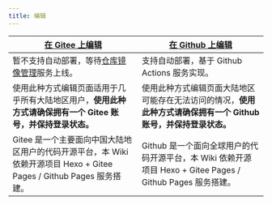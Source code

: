 ```yaml
---
title: 编辑
---
```

<div id="page_edit_point">
<script>
    var path;
    try {
        path = document.URL.split('://')[1].split(document.domain)[1].split('/edit/?')[1];
    } catch(e) {}
    if(path == undefined) {
        document.getElementById('page_edit_point').parentElement.parentElement.parentElement.style.display = 'none';
    }
</script>

<!--more-->

|<a href="javascript:;" onclick="gitee()"><i class="fab fa-git fa-fw"></i> 在 Gitee 上编辑</a>|<a href="javascript:;" onclick="github()"><i class="fab fa-github fa-fw"></i> 在 Github 上编辑</a>|
|-|-|
|暂不支持自动部署，等待[仓库镜像管理](https://gitee.com/help/articles/4336)服务上线。|支持自动部署，基于 Github Actions 服务实现。|
|使用此种方式编辑页面适用于几乎所有大陆地区用户，**使用此种方式请确保拥有一个 Gitee 账号，并保持登录状态。** |使用此种方式编辑页面大陆地区可能存在无法访问的情况，**使用此种方式请确保拥有一个 Github 账号，并保持登录状态。**|
|Gitee 是一个主要面向中国大陆地区用户的代码开源平台，本 Wiki 依赖开源项目 Hexo + Gitee Pages / Github Pages 服务搭建。|Github 是一个面向全球用户的代码开源平台，本 Wiki 依赖开源项目 Hexo + Gitee Pages / Github Pages 服务搭建。|

<script>
    if(path == undefined) {
        window.location.href = '/';
    }
    function gitee() {
        window.location.href = 'https://gitee.com/Kuiba-Wiki/Kuiba-Wiki/edit/master/source/' + path;
    }
    function github() {
        window.location.href = 'https://github.com/Kuiba-Wiki/Kuiba-Wiki.github.io/blob/master/source/' + path;
    }
</script>

<style>
    .post-footer, .post-edit-link {
        display: none;
    }
</style>
